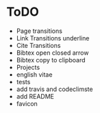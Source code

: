 # ToDO

* Page transitions
* Link Transitions underline
* Cite Transitions
* Bibtex open closed arrow
* Bibtex copy to clipboard
* Projects
* english vitae
* tests
* add travis and codeclimste
* add README
* favicon
